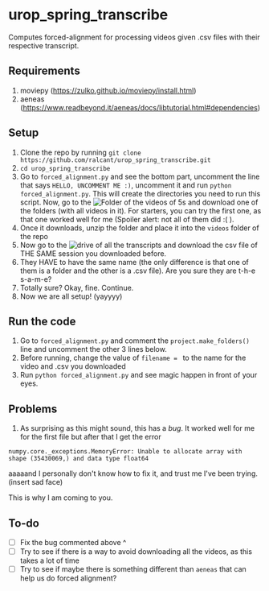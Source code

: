 # urop_spring_transcribe
Computes forced-alignment for processing videos given .csv files with their respective transcript.

## Requirements
1. moviepy (https://zulko.github.io/moviepy/install.html)
2. aeneas (https://www.readbeyond.it/aeneas/docs/libtutorial.html#dependencies)

## Setup
1. Clone the repo by running `git clone https://github.com/ralcant/urop_spring_transcribe.git`
2. `cd urop_spring_transcribe`
3. Go to `forced_alignment.py` and see the bottom part, uncomment the line that says `HELLO, UNCOMMENT ME :)`, uncomment it and run `python forced_alignment.py`. This will create the directories you need to run this script.
Now, go to the ![Folder of the videos of 5s](https://drive.google.com/drive/u/1/folders/1EiYlxLbYYj5Ms9Vw6bgfZ_B9YLhS9tfD) 
and download one of the folders (with all videos in it). For starters, you can try the first one, as that one worked well for me (Spoiler alert: not all of them did :( ). 
4. Once it downloads, unzip the folder and place it into the `videos` folder of the repo
5. Now go to the ![drive of all the transcripts](https://drive.google.com/drive/u/1/folders/1dYyPtDaEaxvLU7e5XkH9LHHlzmYpEO_m) and download the csv file of THE SAME session you downloaded before.
6. They HAVE to have the same name (the only difference is that one of them is a folder and the other is a .csv file). Are you sure they are t-h-e s-a-m-e? 
7. Totally sure? Okay, fine. Continue.
8. Now we are all setup! (yayyyy)

## Run the code
1. Go to `forced_alignment.py` and comment the `project.make_folders()` line and uncomment the other 3 lines below.
2. Before running, change the value of `filename = ` to the name for the video and .csv you downloaded
3. Run `python forced_alignment.py` and see magic happen in front of your eyes.

## Problems
1. As surprising as this might sound, this has a <i>bug</i>. It worked well for me for the first file but 
after that I get the error 

`numpy.core._exceptions.MemoryError: Unable to allocate array with shape (35430069,) and data type float64`

aaaaand I personally don't know how to fix it, and trust me I've been trying. (insert sad face)

This is why I am coming to you.

## To-do
- [ ] Fix the bug commented above ^ 
- [ ] Try to see if there is a way to avoid downloading all the videos, as this takes a lot of time
- [ ] Try to see if maybe there is something different than `aeneas` that can help us do forced alignment?

